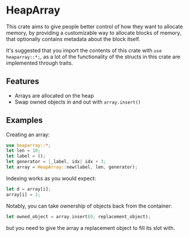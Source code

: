 ---
---
# HeapArray
This crate aims to give people better control of how they want to allocate memory,
by providing a customizable way to allocate blocks of memory, that optionally contains
metadata about the block itself.

It's suggested that you import the contents of this crate with `use heaparray::*;`, as a lot of the functionality of the structs in this crate are
implemented through traits.

## Features
-  Arrays are allocated on the heap
-  Swap owned objects in and out with `array.insert()`

## Examples

Creating an array:

```rust
use heaparray::*;
let len = 10;
let label = ();
let generator = |_label, idx| idx + 3;
let array = HeapArray::new(label, len, generator);
```

Indexing works as you would expect:

```rust
let d = array[i];
array[i] = 2;
```

Notably, you can take ownership of objects back from the container:

```rust
let owned_object = array.insert(0, replacement_object);
```

but you need to give the array a replacement object to fill its slot with.

